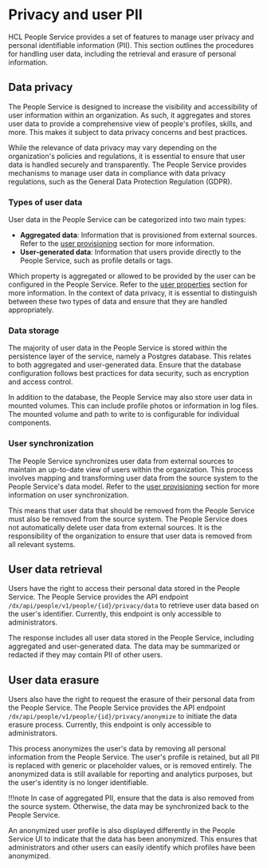 # Privacy and user PII

HCL People Service provides a set of features to manage user privacy and personal identifiable information (PII). This section outlines the procedures for handling user data, including the retrieval and erasure of personal information.

## Data privacy

The People Service is designed to increase the visibility and accessibility of user information within an organization. As such, it aggregates and stores user data to provide a comprehensive view of people's profiles, skills, and more. This makes it subject to data privacy concerns and best practices.

While the relevance of data privacy may vary depending on the organization's policies and regulations, it is essential to ensure that user data is handled securely and transparently. The People Service provides mechanisms to manage user data in compliance with data privacy regulations, such as the General Data Protection Regulation (GDPR).

### Types of user data

User data in the People Service can be categorized into two main types:

- **Aggregated data**: Information that is provisioned from external sources. Refer to the [user provisioning](./user_provisioning/user-federation.md) section for more information.
- **User-generated data**: Information that users provide directly to the People Service, such as profile details or tags.

Which property is aggregated or allowed to be provided by the user can be configured in the People Service. Refer to the [user properties](./managing_user_properties.md) section for more information. In the context of data privacy, it is essential to distinguish between these two types of data and ensure that they are handled appropriately.

### Data storage

The majority of user data in the People Service is stored within the persistence layer of the service, namely a Postgres database. This relates to both aggregated and user-generated data. Ensure that the database configuration follows best practices for data security, such as encryption and access control.

In addition to the database, the People Service may also store user data in mounted volumes. This can include profile photos or information in log files. The mounted volume and path to write to is configurable for individual components.

### User synchronization

The People Service synchronizes user data from external sources to maintain an up-to-date view of users within the organization. This process involves mapping and transforming user data from the source system to the People Service's data model. Refer to the [user provisioning](./user_provisioning/user-synchronization.md) section for more information on user synchronization.

This means that user data that should be removed from the People Service must also be removed from the source system. The People Service does not automatically delete user data from external sources. It is the responsibility of the organization to ensure that user data is removed from all relevant systems.

## User data retrieval

Users have the right to access their personal data stored in the People Service. The People Service provides the API endpoint `/dx/api/people/v1/people/{id}/privacy/data` to retrieve user data based on the user's identifier. Currently, this endpoint is only accessible to administrators. 

The response includes all user data stored in the People Service, including aggregated and user-generated data. The data may be summarized or redacted if they may contain PII of other users.

## User data erasure

Users also have the right to request the erasure of their personal data from the People Service. The People Service provides the API endpoint `/dx/api/people/v1/people/{id}/privacy/anonymize` to initiate the data erasure process. Currently, this endpoint is only accessible to administrators.

This process anonymizes the user's data by removing all personal information from the People Service. The user's profile is retained, but all PII is replaced with generic or placeholder values, or is removed entirely. The anonymized data is still available for reporting and analytics purposes, but the user's identity is no longer identifiable.

!!!note
    In case of aggregated PII, ensure that the data is also removed from the source system. Otherwise, the data may be synchronized back to the People Service.

An anonymized user profile is also displayed differently in the People Service UI to indicate that the data has been anonymized. This ensures that administrators and other users can easily identify which profiles have been anonymized.
